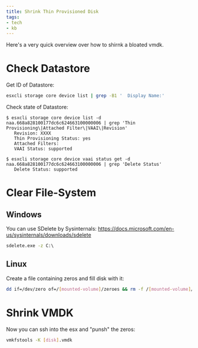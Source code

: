 ```yaml
---
title: Shrink Thin Provisioned Disk
tags: 
- tech
- kb
---
```


Here's a very quick overview over how to shirnk a bloated vmdk.

# Check Datastore

Get ID of Datastore:

```bash
esxcli storage core device list | grep -B1 '  Display Name:'
```

Check state of Datastore:

```
$ esxcli storage core device list -d naa.668a828100177dc6c624663100000006 | grep 'Thin Provisioning\|Attached Filter\|VAAI\|Revision'
   Revision: XXXX
   Thin Provisioning Status: yes
   Attached Filters:
   VAAI Status: supported

$ esxcli storage core device vaai status get -d naa.668a828100177dc6c624663100000006 | grep 'Delete Status'
   Delete Status: supported
```

# Clear File-System

## Windows

You can use SDelete by Sysinternals: <https://docs.microsoft.com/en-us/sysinternals/downloads/sdelete>

```cmd
sdelete.exe -z C:\
```

## Linux

Create a file containing zeros and fill disk with it:

```bash
dd if=/dev/zero of=/[mounted-volume]/zeroes && rm -f /[mounted-volume]/zeroes
```

# Shrink VMDK

Now you can ssh into the esx and "punsh" the zeros:

```bash
vmkfstools -K [disk].vmdk
```
